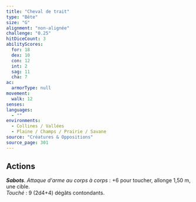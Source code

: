 ```yaml
---
title: "Cheval de trait"
type: "Bête"
size: "G"
alignment: "non-alignée"
challenge: "0.25"
hitDiceCount: 3
abilityScores:
  for: 18
  dex: 10
  con: 12
  int: 2
  sag: 11
  cha: 7
ac:
  armorType: null
movement: 
  walk: 12
senses: 
languages:
  - ""
environments:
  - Collines / Vallées
  - Plaine / Champs / Prairie / Savane
source: "Créatures & Oppositions"
source_page: 301
---
```

## Actions
_**Sabots**_. _Attaque d'arme au corps à corps_ : +6 pour toucher, allonge 1,50 m, une cible.  
_Touché_ : 9 (2d4+4) dégâts contondants.
